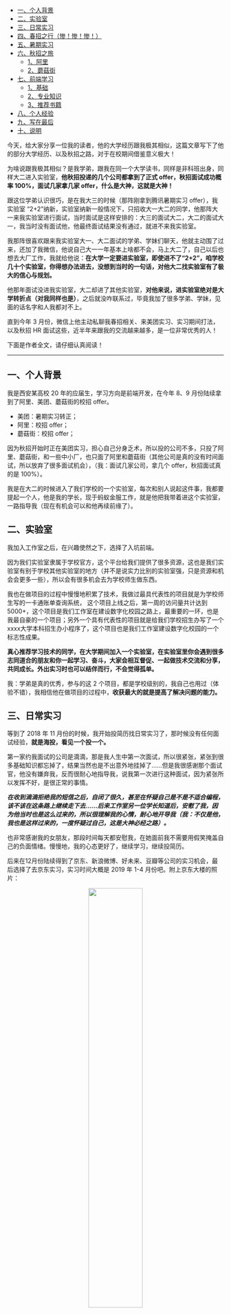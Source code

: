- [一、个人背景](#一个人背景)
- [二、实验室](#二实验室)
- [三、日常实习](#三日常实习)
- [四、春招之行（惨！惨！惨！）](#四春招之行惨惨惨)
- [五、暑期实习](#五暑期实习)
- [六、秋招之旅](#六秋招之旅)
  - [1、阿里](#1阿里)
  - [2、蘑菇街](#2蘑菇街)
- [七、前端学习](#七前端学习)
  - [1、基础](#1基础)
  - [2、专业知识](#2专业知识)
  - [3、推荐书籍](#3推荐书籍)
- [八、个人经验](#八个人经验)
- [九、写在最后](#九写在最后)
- [十、说明](#十说明)

今天，给大家分享一位我的读者，他的大学经历跟我极其相似，这篇文章写下了他的部分大学经历、以及秋招之路，对于在校期间借鉴意义极大！

为啥说跟我极其相似？是我学弟，跟我在同一个大学读书，同样是非科班出身，同样大二进入实验室，**他秋招投递的几个公司都拿到了正式 offer，秋招面试成功概率 100%，面试几家拿几家 offer，什么是大神，这就是大神！**

跟这位学弟认识很巧，是在我大三的时候（那阵刚拿到腾讯暑期实习 offer），我实验室 “2+2”纳新，实验室纳新一般情况下，只招收大一大二的同学，他那阵大一来我实验室进行面试，当时面试是这样安排的：大三的面试大二，大二的面试大一，我当时没有面试他，他最终面试结果没有通过，就进不来我实验室。

我那阵很喜欢跟来我实验室大一、大二面试的学弟、学妹们聊天，他就主动围了过来，还加了我微信，他说自己大一一年基本上啥都不会，马上大二了，自己以后也想去大厂工作，我就给他说：**在大学一定要进实验室，即使进不了“2+2”，咱学校几十个实验室，你得想办法进去，没想到当时的一句话，对他大二找实验室有了极大的信心与规划。**

他那年面试没进我实验室，大二却进了其他实验室，**对他来说，进实验室绝对是大学转折点（对我同样也是）**，之后就没咋联系过，毕竟我加了很多学弟、学妹，见面的话名字和人我都对不上。

直到今年 3 月份，微信上他主动私聊我春招相关、来美团实习、实习期间打法，以及秋招 HR 面试这些，近半年来跟我的交流越来越多，是一位非常优秀的人！

下面是作者全文，请仔细认真阅读！

---

## 一、个人背景

我是西安某高校 20 年的应届生，学习方向是前端开发，在今年 8、9 月份陆续拿到了阿里、美团、蘑菇街的校招 offer。

- 美团：暑期实习转正；
- 阿里：校招 offer；
- 蘑菇街：校招 offer；

因为秋招开始时正在美团实习，担心自己分身乏术，所以投的公司不多，只投了阿里、蘑菇街，和一些中小厂，也只面了阿里和蘑菇街（其他公司是真的没有时间面试，所以放弃了很多面试机会），（我：面试几家公司，拿几个 offer，秋招面试真的是 100%）。

我是在大二的时候进入了我们学校的一个实验室，每次和别人说起这件事，我都要提起一个人，他是我的学长，现于蚂蚁金服工作，就是他把我带着进这个实验室，一路指导我（现在有机会可以和他再续前缘了）。

## 二、实验室

我加入工作室之后，在兴趣使然之下，选择了入坑前端。

因为我们实验室隶属于学校官方，这个平台给我们提供了很多资源，这也是我们实验室有别于学校其他实验室的地方（并不是说实力比别的实验室强，只是资源和机会会更多一些），所以会有很多机会去为学校师生做东西。

我也在做项目的过程中慢慢地积累了技术，我做过最具代表性的项目就是为学校师生写的一卡通账单查询系统， 这个项目上线之后，第一周的访问量共计达到5000+，这个项目是我们工作室在建设数字化校园之路上，最重要的一环，也是我最自豪的一个项目；另外一个具有代表性的项目就是给我们学校招生办写了一个xxxx大学本科招生办小程序了，这个项目也是我们工作室建设数字化校园的一个标志性成果。

**真心推荐学习技术的同学，在大学期间加入一个实验室，在实验室里你会遇到很多志同道合的朋友和你一起学习、奋斗，大家会相互督促、一起做技术交流和分享，共同成长。外出实习时也可以结伴而行，不会觉得孤单。**

我：学弟是真的优秀，参与的这 2 个项目，都是学校级别的，我自己也用过（体验不错），我相信他在做项目的过程中，**收获最大的就是提高了解决问题的能力。**

## 三、日常实习

等到了 2018 年 11 月份的时候，我开始投简历找日常实习了，那时候没有任何面试经验，**就是海投，看见一个投一个。**

第一家约我面试的公司是滴滴，那是我人生中第一次面试，所以很紧张，紧张到很多基础知识都忘掉了，结果当然也是不出意外地挂掉了……但是我很感谢那个面试官，他没有嫌弃我，反而很耐心地指导我，说我第一次进行这种面试，因为紧张所以发挥不好，是很正常的事情。

***在收到滴滴拒绝我的短信之后，自闭了很久，甚至在怀疑自己是不是不适合编程，该不该在这条路上继续走下去......后来工作室另一位学长知道后，安慰了我，因为他当时也是这么过来的，所以很理解我的心情，耐心地开导我（我：不仅是他，我也是这样过来的，一度怀疑过自己，这是大神必经之路）。***

也非常感谢我的女朋友，那段时间每天都安慰我，在她面前我不需要用假笑掩盖自己的负面情绪。慢慢地，我的心态更好了，继续学习，继续投简历。

后来在12月份陆续得到了京东、新浪微博、好未来、豆瓣等公司的实习机会，最后选择了去京东实习，实习时间大概是 2019 年 1-4 月份吧。附上京东大楼的照片：

<div align=center><img src='https://mmbiz.qpic.cn/mmbiz_jpg/iaumSdLKJXtT7H1sW2QicibTJqSuuSKJlQSuiauoXic1mUwJzDib0E16bGoyqt4YxDz0du5JickxKRhgYXUcMTgjKNXMA/640?wx_fmt=jpeg&tp=webp&wxfrom=5&wx_lazy=1&wx_co=1' width="50%" height="50%"></div>
<p align=center>(京东大楼)</p>

我是在京东数科下面的某个部门实习，公司在北京亦庄总部，位于北京五环外......人烟稀少，所以租房的话房间比较便宜，差不多 ‪1700-1800‬ 左右就能租一个环境很好的单间了。

但是我当时人生地不熟且没有租房经验，在北京那个鬼地方租了个 1500 的单间，碰到了一个很坑的二房东；所以在这里也提醒大家：**外出实习，租房时一定要看准地理位置，看看房东是否靠谱，签合同时一定要谨慎！**

在京东对实习生的待遇还是很不错的，一天 200，每天 20 块钱的饭补，晚饭免费，上下班都有班车，基本上每天的花销只有 1-5 块钱左右，而且京东的食堂是真的好吃！尤其免费的咖啡和果汁可以喝（我每天都要来几杯，尽情地薅羊毛）。

入职第一周就是配置开发环境，熟悉很有幸在入职第二周就接触到了企业级的项目，也接触到了很多以前没有做过的东西，前端团队的 react 开发脚手架是我的导师和 leader 配置的，vue 开发脚手架是另一位师兄配置的，**我对他们配置的工程目录以及代码思路很感兴趣，所以在做完业务之后，就去看他们的代码，学习他们的思路**（我：不管在实习期间、还是正式工作，这点值得我们学习）。

之前写前端业务都是直接用 vue 官方的 vue-cli 脚手架，或者 react 官方的 create-react-app，自己对于其中的工作原理并不是很了解，属于一个典型的搬运工吧。。。**在实习期间自己也尝试写过 react 和 vue 的开发脚手架，深入学习了 webpack 的原理。**

我去京东实习时，刚好赶上了春节，但是我没有回家，选择一个人留在北京，怕自己回家之后变懒，不想学习。但是过年期间。北京就是一座空城，我租房的那个小区里，就剩我和小区超市里的一个老大爷了，我经常找他聊天，他还邀请我和他一起吃他做的年夜饭，就这样蹭了好几天的饭，哈哈，感谢老大爷的收留（我：**过年都不回去，比我当年大三寒假，躲在实验室备战秋招还狠**）。

后来回到学校，我改善了两个脚手架的工程目录，优化了一下代码，这两种框架的开发脚手架都是基于 webpack 定制的，现在也是我们工作室前端同学开发使用的标准，当然这随着版本的迭代，webpack 的思想、用法、配置等等都会有所改变，我们需要对工程代码进行升级，那这个机会就交给后来的学弟学妹们去进一步优化了，工作室给我来了资源让我成长，我也有责任去带好下一届的学弟学妹们，让我们的工作室变得更好。

我在京东实习期间，认识了洋哥，虽然他年龄比我大一点，但是有很多共同语言，我们都喜欢打王者！哈哈！即使我从京东离职了，我们俩也时常保持联系，偶尔会一起打打王者，在京东实习除了技术上的收获，就是认识这样一位大朋友吧。

后来因为一些不可抗力因素，需要回学校，就离职了。。。

## 四、春招之行（惨！惨！惨！）

**回到学校之后，就开始准备春招了，我的春招经历非常惨，惨到我又一次怀疑人生...本以为自己的基础不错，又有京东的实习经历，所以导致自己的心态很飘，觉得自己会在春招找暑期实习时有所收获，但是现实却给了我一记闷棍。**

春招我投的第一家公司就是阿里，当时投的盒马，挂在了三面，后来被另一个 BU 捞起来，又挂...又被一个 BU 捞起来，接着挂...投的第二家公司是腾讯，第一次是 pcg 的腾讯微视，第二次是微信的基础架构部门，第三次是 csig，第四次是 qq 音乐，当然了，全部挂掉了。

**2019年的4月-6月，是我上大学以来，最黑暗的两个月，很感谢我的女朋友，一直在我身边鼓励我，让我走出心理阴影，收拾心情，好好总结春招的失败经验，我想着把希望放在秋招。**

然而有一天突然接到了美团的面试邀约电话，当时的心情也比较淡定了（不像之前面试阿里和腾讯那样，一接到电话就紧张到出汗，连声音都在颤抖），很自然地和面试官约了面试时间，挂掉电话之后，我觉得自己又要被面试官按在地上摩擦了，自嘲地说以后可以叫自己阿里落榜生，腾讯落榜生，美团落榜生了，哈哈...开玩笑归开玩笑。

我还是很认真地在准备美团的面试，也许是心态发生改变的原因吧，面试的时候心情很平缓，不管是身体还是心里都达到了当时的最佳状态，答的也很好...美团一共两轮技术面 + hr面。二面完当天晚上，我正在学校食堂吃饭，突然接到了美团 hr 的电话，告诉我通过了所有的技术面，然后跟我沟通了薪资待遇，入职时间。（我：这真是秋招玄学路）

**当你越在意一件事情的结果时，很可能会出现过度紧张、心态失衡的现象，最终导致失败。所以一定要保持住良好的心态！**

## 五、暑期实习

美团的办公地点在望京，那附近租房的房价真的是一言难尽...如传闻中的一样，美团只有白开水，管饱。技术岗实习生配的 MacBook Pro，和正式员工一样，很舒服。

**在美团实习的两个月，真的是一个转折点**。非常感谢在美团实习时的主管和导师对我的培养，他们没有因为我只是实习生就对我放低要求，是真的想要培养我。我的导师很器重我，在这实习的两个月内接手过 5、6 个项目吧。

现在美团也在推广 typescript 的使用，我们所有项目都需要用到 ts，其中有一个业务是我独立负责，还有一个项目从前端到后端都是我一个人写，最重要且收获最大的一个项目，就是和团队做了一个技术性项目，对我的技术成长非常大（我：**前端已经不是几年前那样，仅仅局限于前端技术了，后端也得会一些才是优秀的前端开发工程师**）。

总的来说，在美团实习，我得到了很高的认可和支持，团队给我提供了非常棒的平台让我学习、成长，万分感谢我的主管和导师。

## 六、秋招之旅

### 1、阿里

秋招开始时，牛客网上面校招帖子满天飞，看得我眼花缭乱。因为我当时正在实习，所以时间上比较尴尬，一直在犹豫是先好好实习、猥琐发育呢，还是边实习边投秋招。

某天晚上下班回家路上，在一个前端技术交流群里，我看到一个人发了阿里某 BU 的校招 JD（这里就不透露具体BU名称了），我是真的被 JD 内容吸引到了，这个 BU 不管是技术栈还是业务方向，我都特别喜欢，我觉得这就是我想要去的部门！而且它是阿里啊...我心目中前端开发工程师的殿堂......当时毫不犹豫地加了那个师兄的微信，跟他聊了一下，就把我的简历发给了他，大概过了半个小时吧，阿里校招组给发了邮件过来，我点了确认按钮，开启了漫长的阿里秋招之旅。

某天晚上我跟实验室的同学约好了一起去北京国奥村吃海底捞，我和朋友刚下地铁，就收到内推人给我发了一条微信，告诉我所有技术面都用过了，我当时那个心情...无法形容，反正我在北京的大街上蹦蹦跳跳了大概有7、8分钟左右...我第一时间给我女朋友打了电话，告诉她现在发生了什么事情，哈哈。

阿里是我秋招面的第一家公司，一共经历了 5 轮技术面+一轮 HR 面，从开始面试到收获意向书，经历了差不多两个月的时间吧（面阿里是真的煎熬），一面简历面+基础面、二面考察技术深度、三面主管面、四面交叉面、五面 p9、六面 HR。

阿里的面试官真的很厉害，会全方位地考察你，引导你去回答，态度什么的都很 nice，因为我在实习，所以基本上每一轮技术面都约在晚上 8 点下班之后，面试官也没有不耐烦或者不高兴的情绪。值得一提的就是阿里的 hr 面，早就听闻阿里的 hr 都很恐怖，这一次是真的见识到了。

我一直以为 hr 面就是谈谈人生啊，谈谈未来个人发展什么的，没想到 hr 上来就问实习经历，问业务...面试结束之后，我一看表，整整过了一个小时！真的煎熬，不过还好，在国庆节之前收到了阿里的意向书，可以开开心心地过节了。（我：确实阿里的 HR 面就是问实习经历、业务，还有一些技术方面的呢）

### 2、蘑菇街

蘑菇街是我秋招面的第二个公司。蘑菇街一共三轮技术面+一轮现场 HR 面，蘑菇街这家公司的面试体验非常好，面试官都很 nice。蘑菇街的 hr 面是需要现场面的，她们专门来到西安进行HR面试专场，可以说这家公司诚意十足。

HR专场面试那天刚好是我回学校的前一天，因为时间问题，我就想放弃 hr 面了，没想到的是hr告诉我，可以在等一晚，她们是第二天下午的飞机，还来得及。最终还是赶上了，蘑菇街的 hr 小姐姐很漂亮，说话也很温柔，哈哈。

蘑菇街的面试也是一面基础，二面深挖，三面总监技术+谈人生，给我的感觉就是，这家公司前端团队的技术实力真的挺强的，前端团队也比较受重视。（中秋节前收到了意向书）

秋招之旅到此结束。

## 七、前端学习

### 1、基础

1. 计算机基础
2. 数据结构与算法（递归、树、BFS、DFS等）
3. 计算机网络
4. 操作系统
5. 多刷leetcode（easy、medium）

### 2、专业知识

1. html、css、js（重中之重）、es6
2. 前端框架及原理（react or vue）
3. nodejs（express和koa，一定要理解两种框架的思想和中间件机制）
4. http、https、http2
5. web安全（xss、csrf等）
6. webpack（loader、plugin、打包优化技巧、代码分割等）
7. 项目质量和技术深度（异常捕获、错误收集、分析等）
8. 最好能够自己造一些轮子

### 3、推荐书籍

1. 《图解http》
2. 《图解tcp/ip》
3. 《JavaScript高级程序设计》（前端经典书籍，别名红宝书）
4. 《css世界》张鑫旭
5. 《大话数据结构》对于非科班来说比较友好
6. 《JavaScript设计模式与开发实践》腾讯Alloy Team团队出品
7. 《剑指offer》
   
还有一些经典的计算机基础书籍，这里就不罗列了。

**前端的知识很杂，需要平时多做项目去积累经验做总结，光看书或者视频是远远不够的，基础很重要，实践也同样重要。**

**框架**：前端的框架很多，现在主流的三大框架就是Angular、React、Vue，国内公司用的比较多的是react和vue（目前我还没见过用angular的项目），选择其中一个框架，深入学习，阅读源码，最好自己写博客总结一下，也可以基于框架开发一些实用插件并开源出来；

**工程化**：Webpack是现在最主流的前端打包工具，我们平时学习或者开发都是用别人配置好的，这样的话我们对于其运行机制、打包机制等都不太了解，遇到问题或者优化工程代码时，就只能交给别人去做，这样对个人的提升就会很少...***我在暑期实习的时候，就遇到了一个问题，也是通过自己探索和实验，解决了团队的开发脚手架中一个存在已久的问题，这也让我的导师更加认可了我的能力。***

**造轮子**：最好能够拥有造一些轮子的能力，比如自己写一个供他人使用的 npm 包、自己写一个 webpack 的 loader 或者 plugin、自己配置开发脚手架供他人使用等。

**前端热点**：多关注与前端相关的新热点，比如typescript、flutter、serverless 等，vue 技术栈的同学可以时刻关注 vue3 的新动态，如果有机会实践这些新技术的话，会是很好的加分项，未来也许会成为人人必备的基本技能（就像当初的 node）。

## 八、个人经验

在我看来，从事研发类岗位，平时在学校一定要**多动手、多做项目、多总结**，每次面试完一定要及时总结面经，方便复盘。

在公司实习时，不要只是执着于技术的提升，**除了技术，对业务的理解**，人际关系的处理，跨部门合作的沟通能力都非常重要，这些东西没有人会教你，需要你自己主动去学习、提升，胆子要大，不要畏手畏脚，努力提升自己的价值，多思考、多总结。

**开发这个岗位对于学生来说，不管是前端还是后端，都是需要你付出大量的时间和精力；很多你眼中的大佬其实就是基础比你好，比你付出了更多的努力、时间及精力，学习方法比你更有效率。**

我一直告诉自己一句话：**用智商写代码，用情商去工作！用智商写代码，用情商去工作！用智商写代码，用情商去工作！**

很多做技术的同学有一个通病，那就是**缺乏沟通能力**，不管是在学校学习还是去公司实习，我都会碰到一类人：专业能力很强，但是沟通能力很差，所以在团队合作或者跨部门合作时，增加了沟通成本，这对于互联网公司来说是非常影响效率的（别的行业也一样吧……）。

我在大一的时候加了两个学生会，还有学校的街舞社，大二的时候也顺位成为街舞社的一个部长，带过一些学弟学妹，也在西安新东方的某个部门做过运营实习生，和各种各样的人打过交道，所以我对自己的沟通能力还是比较自信一些的，良好的沟通能力也帮助我在学校和公司认识了很多朋友。

我一直觉得对于一个技术人员来说，**过硬的技术能力决定着你的下限，而你的沟通能力、为人处事的方式决定着你的上限**（这仅仅是我自己的看法，不喜勿喷）。

**最后我想说的是，在春招或者秋招时，一定要保持一个积极的心态，面试也存在一些运气成分，一次面试不过，那就多面几次，总会成功的。**

## 九、写在最后

我想借这个机会，向所有在大学帮助过我的人，说一声谢谢🙏！

感谢工作室的两个学长一路指引着我；感谢实习时赏识我的主管和导师不介意我是个新人，给我很多表现机会；感谢邀请我写这篇文章的学长，是他给了我这次写作机会（学长也在阿里工作，秋招中也帮助我很多，马上要成为同事了，哈哈）；感谢一位在美团工作的学长（罗学长，也是从我们学校毕业的），在我学习前端的路上也给予了很大的支持和帮助；感谢我的女朋友，是她一直陪伴着我，成功斩获offer时她是我最想去分享喜悦的人，失败时她总是第一时间陪在我身边，谢谢你，我爱你（今年12月6号就是两周年纪念日了，哈哈）。

**最后要感谢的，就是我的父母了...在大二时，我选择了这样一条与我本专业不相符的路（本专业是微电子系的），在他们看来我在大学是混日子，不务正业的，当时听到我加入实验室，学习软件的时候，他们真的很生气，在我找到实习之后，他们没有反对我出去实习，只是沉默，我很开心自己没有让他们失望，很感谢他们无声的支持。**

现在的我，已经结束秋招了，不想再面试了，真的很累，我现在想做的，就是在剩余的大学时光里，好好陪一下女朋友（再过 2 个月就在一起两年了），帮助后面的学弟学妹们在实验室成长，带着他们一起把实验室的前端工程化体系建设起来。

打造一套专属于实验室风格的基于vue/react的ui组件库，利用commander定制几套适合工作室的前端开发模版，前端代码的自动化部署等，还有一些目标就不说了，怕时间不够做不完被打脸，目前已经有一些进展了，希望我在毕业前能做完吧（我：遇到这样的学长，也太幸福了吧，帮助别人就是帮助自己）。

我只是一个还未毕业的学生，需要学习的东西还有很多，这篇文章只是一些个人经历和建议。感谢您花时间看完这篇文章，如果对于在校学生或者正在找实习、找秋招的应届生有一些启发或者帮助的话，那真的是我的荣幸。

最后再次感谢学长邀请我写这篇春招、秋招经验分享的文章，这也是我对自己大学经历的一个总结吧。

<p align=right>本文作者：zypc</p>

## 十、说明

原创文章链接：[六面阿里，终拿 offer，他的前端秋招之路！（京东、美团、阿里）](https://mp.weixin.qq.com/s?__biz=MzU4MjQ3NzEyNA==&mid=2247484517&idx=1&sn=5f85e0d419bf594b331f47da4ad71834&chksm=fdb6f04ecac179588ceb04f65e924afe51e890a744c474ca0b130b6020b2ba78481357df6ee6&token=1698861862&lang=zh_CN#rd)
